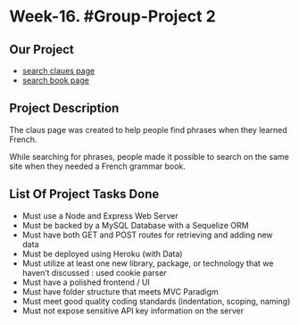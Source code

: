 # Week-16. #Group-Project 2

## Our Project
 * [search claues page](https://serene-temple-23229.herokuapp.com/) 
 * [search book page](https://serene-temple-23229.herokuapp.com/book_main)

## Project Description
  The claus page was created to help people find phrases when they learned French.
  
  While searching for phrases, people made it possible to search on the same site when they needed a French grammar book.
  
## List Of Project Tasks Done

  * Must use a Node and Express Web Server
  * Must be backed by a MySQL Database with a Sequelize ORM  
  * Must have both GET and POST routes for retrieving and adding new data
  * Must be deployed using Heroku (with Data)
  * Must utilize at least one new library, package, or technology that we haven’t discussed
   : used cookie parser
  * Must have a polished frontend / UI 
  * Must have folder structure that meets MVC Paradigm
  * Must meet good quality coding standards (indentation, scoping, naming)
  * Must not expose sensitive API key information on the server

